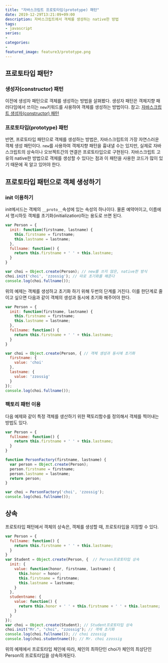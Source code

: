 ```yaml
---
title: "자바스크립트 프로토타입(prototype) 패턴"
date: 2019-12-29T13:21:09+09:00
description: 자바스크립트에서 객체를 생성하는 native한 방법
tags:
- javascript
series:
-
categories:
-
featured_image: feature3/prototype.png
---
```


## 프로토타입 패턴?

### 생성자(constructor) 패턴

이전에 생성자 패턴으로 객체를 생성하는 방법을 살펴봤다. 생성자 패턴은 객체지향 패러다임에서 쓰이는 `new`키워드를 사용하여 객체를 생성하는 방법이다. 참고: [자바스크립트 생성자(constructor) 패턴](/posts/javascript/what_is_the_constructor_oo_pattern/)

### 프로토타입(prototype) 패턴

반면, 프로토타입 패턴으로 객체를 생성하는 방법은, 자바스크립트의 가장 자연스러운 객체 생성 패턴이다. `new`를 사용하여 객체지향 패턴을 흉내낼 수는 있지만, 실제로 자바스크립트의 상속이나 오브젝트간의 연결은 프로토타입으로 구현된다. 자바스크립트 고유의 native한 방법으로 객체를 생성할 수 있다는 점과 이 패턴을 사용한 코드가 많이 있기 때문에 꼭 알고 있어야 한다.

## 프로토타입 패턴으로 객체 생성하기

### init 이용하기

init메서드는 객체의 `__proto__`속성에 있는 속성의 하나이다. 물론 예약어이고, 이름에서 명시하듯 객체를 초기화(initialization)하는 용도로 쓰면 된다.

```javascript
var Person = {
  init: function(firstname, lastname) {
    this.firstname = firstname;
    this.lastname = lastname;
  },
  fullname: function() {
    return this.firstname + ' ' + this.lastname;
  }
}

var choi = Object.create(Person); // new를 쓰지 않은, native한 방식
choi.init('choi', 'zzossig'); // 따로 초기화를 해준다
console.log(choi.fullname());
```

위의 예제는 객체를 생성하고 초기화 하기 위해 두번의 단계를 거친다. 이를 한단계로 줄이고 싶으면 다음과 같이 객체의 생성과 동시에 초기화 해주어야 한다.

```javascript
var Person = {
  init: function(firstname, lastname) {
    this.firstname = firstname;
    this.lastname = lastname;
  },
  fullname: function() {
    return this.firstname + ' ' + this.lastname;
  }
}

var choi = Object.create(Person, { // 객체 생성과 동시에 초기화
  firstname: {
    value: 'choi'
  },
  lastname: {
    value: 'zzossig'
  }
});
console.log(choi.fullname());
```

### 팩토리 패턴 이용

다음 예제와 같이 특정 객체를 생산하기 위한 팩토리함수를 정의해서 객체를 찍어내는 방법도 있다.

```javascript
var Person = {
  fullname: function() {
    return this.firstname + ' ' + this.lastname;
  }
}

function PersonFactory(firstname, lastname) {
  var person = Object.create(Person);
  person.firstname = firstname;
  person.lastname = lastname;
  return person;
}

var choi = PersonFactory('choi', 'zzossig');
console.log(choi.fullname());
```

## 상속

프로토타입 패턴에서 객체의 상속은, 객체를 생성할 때, 프로토타입을 지정할 수 있다.

```javascript
var Person = {
  fullname: function() {
    return this.firstname + ' ' + this.lastname;
  }
}
var Student = Object.create(Person, {  // Person프로토타입 상속
  init: {
    value: function(honor, firstname, lastname) {
      this.honor = honor;
      this.firstname = firstname;
      this.lastname = lastname;
    }
  },
  studentname: {
    value: function() {
      return this.honor + ' ' + this.firstname + ' ' + this.lastname;
    }
  }
});
var choi = Object.create(Student); // Student프로토타입 상속
choi.init("Mr.", "choi", "zzossig"); // 객체 초기화
console.log(choi.fullname()); // choi zzossig
console.log(choi.studentname()); // Mr. choi zzossig
```

위의 예제에서 프로토타입 체인에 따라, 체인의 최하단인 choi가 체인의 최상단인 Person의 프로토타입을 상속하게된다.
